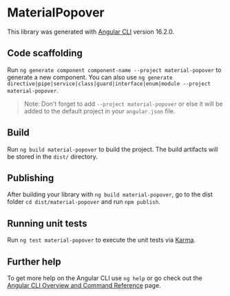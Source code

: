 # MaterialPopover

This library was generated with [Angular CLI](https://github.com/angular/angular-cli) version 16.2.0.

## Code scaffolding

Run `ng generate component component-name --project material-popover` to generate a new component. You can also use `ng generate directive|pipe|service|class|guard|interface|enum|module --project material-popover`.
> Note: Don't forget to add `--project material-popover` or else it will be added to the default project in your `angular.json` file. 

## Build

Run `ng build material-popover` to build the project. The build artifacts will be stored in the `dist/` directory.

## Publishing

After building your library with `ng build material-popover`, go to the dist folder `cd dist/material-popover` and run `npm publish`.

## Running unit tests

Run `ng test material-popover` to execute the unit tests via [Karma](https://karma-runner.github.io).

## Further help

To get more help on the Angular CLI use `ng help` or go check out the [Angular CLI Overview and Command Reference](https://angular.io/cli) page.
